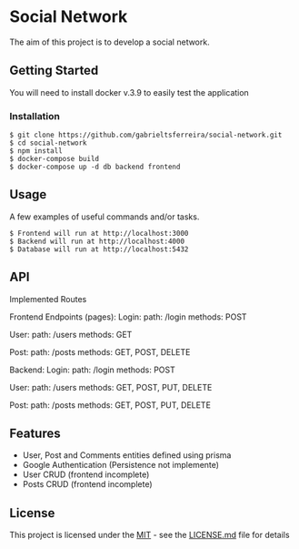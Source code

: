 # Social Network

The aim of this project is to develop a social network.

## Getting Started

You will need to install docker v.3.9 to easily test the application

### Installation

```
$ git clone https://github.com/gabrieltsferreira/social-network.git
$ cd social-network
$ npm install
$ docker-compose build
$ docker-compose up -d db backend frontend
```

## Usage

A few examples of useful commands and/or tasks.

```
$ Frontend will run at http://localhost:3000
$ Backend will run at http://localhost:4000
$ Database will run at http://localhost:5432
```

## API

Implemented Routes

Frontend Endpoints (pages):
  Login:
    path: /login
    methods: POST
    
  User:
    path: /users
    methods: GET

  Post:
    path: /posts 
    methods: GET, POST, DELETE
  
Backend:
   Login:
    path: /login
    methods: POST

  User:
    path: /users
    methods: GET, POST, PUT, DELETE

  Post:
    path: /posts 
    methods: GET, POST, PUT, DELETE


  ## Features
  - User, Post and Comments entities defined using prisma
  - Google Authentication (Persistence not implemente)
  - User CRUD (frontend incomplete)
  - Posts CRUD (frontend incomplete)


## License

This project is licensed under the [MIT](LICENSE.md) - see the [LICENSE.md](LICENSE.md) file for
details
